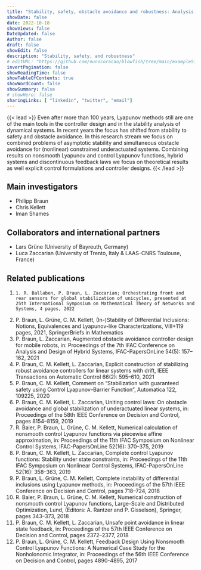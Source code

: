 ```yaml
---
title: "Stability, safety, obstacle avoidance and robustness: Analysis and controller design using nonsmooth Lyapunov functions and hybrid systems"
showDate: false
date: 2022-10-18
showViews: false
DateUpdated: false
Author: false
draft: false
showEdit: false
description: "Stability, safety, and robustness"
# editURL: "https://github.com/nunocoracao/blowfish/tree/main/exampleSite/content"
invertPagination: false
showReadingTime: false
showTableOfContents: true
showWordCount: false
showSummary: false
# showHero: false
sharingLinks: [ "linkedin", "twitter", "email"]
---
```



{{< lead >}}
Even after more than 100 years, Lyapunov methods still are one of the main tools in the controller design and in the stability analysis of dynamical systems. In recent years the focus has shifted from stability to safety and obstacle avoidance. In this research stream we focus on combined problems of asymptotic stability and simultaneous obstacle avoidance for (nonlinear) constrained underactuated systems. Combining results on nonsmooth Lyapunov and control Lyapunov functions, hybrid systems and discontinuous feedback laws we focus on theoretical results as well explicit control formulations and controller designs.
{{< /lead >}}

<!-- ![](featured.png) -->

## Main investigators

- Philipp Braun
- Chris Kellett
- Iman Shames

## Collaborators and international partners

- Lars Grüne (University of Bayreuth, Germany)
- Luca Zaccarian (University of Trento, Italy & LAAS-CNRS Toulouse, France)

## Related publications

1.     1. R. Ballaben, P. Braun, L. Zaccarian; Orchestrating front and rear sensors for global stabilization of unicycles, presented at 25th International Symposium on Mathematical Theory of Networks and Systems, 4 pages, 2022
2. P. Braun, L. Grüne, C. M. Kellett, (In-)Stability of Differential Inclusions: Notions, Equivalences and Lyapunov-like Characterizations, VIII+119 pages, 2021, SpringerBriefs in Mathematics
3. P. Braun, L. Zaccarian, Augmented obstacle avoidance controller design for mobile robots, in: Proceedings of the 7th IFAC Conference on Analysis and Design of Hybrid Systems, IFAC-PapersOnLine 54(5): 157–162, 2021
4. P. Braun, C. M. Kellett, L. Zaccarian, Explicit construction of stabilizing robust avoidance controllers for linear systems with drift, IEEE Transactions on Automatic Control 66(2): 595–610, 2021
5. P. Braun, C. M. Kellett, Comment on “Stabilization with guaranteed safety using Control Lyapunov–Barrier Function”, Automatica 122, 109225, 2020
6. P. Braun, C. M. Kellett, L. Zaccarian, Uniting control laws: On obstacle avoidance and global stabilization of underactuated linear systems, in: Proceedings of the 58th IEEE Conference on Decision and Control, pages 8154–8159, 2019
7. R. Baier, P. Braun, L. Grüne, C. M. Kellett, Numerical calculation of nonsmooth control Lyapunov functions via piecewise affine approximation, in: Proceedings of the 11th IFAC Symposium on Nonlinear Control Systems, IFAC-PapersOnLine 52(16): 370–375, 2019
8. P. Braun, C. M. Kellett, L. Zaccarian, Complete control Lyapunov functions: Stability under state constraints, in: Proceedings of the 11th IFAC Symposium on Nonlinear Control Systems, IFAC-PapersOnLine 52(16): 358–363, 2019
9. P. Braun, L. Grüne, C. M. Kellett, Complete instability of differential inclusions using Lyapunov methods, in: Proceedings of the 57th IEEE Conference on Decision and Control, pages 718–724, 2018
10. R. Baier, P. Braun, L. Grüne, C. M. Kellett, Numerical construction of nonsmooth control Lyapunov functions, Large-Scale and Distributed Optimization, Lund, (Editors: A. Rantzer and P. Gisselson), Springer, pages 343–373, 2018
11. P. Braun, C. M. Kellett, L. Zaccarian, Unsafe point avoidance in linear state feedback, in: Proceedings of the 57th IEEE Conference on Decision and Control, pages 2372–2377, 2018
12. P. Braun, L. Grüne, C. M. Kellett, Feedback Design Using Nonsmooth Control Lyapunov Functions: A Numerical Case Study for the Nonholonomic Integrator, in: Proceedings of the 56th IEEE Conference on Decision and Control, pages 4890-4895, 2017
